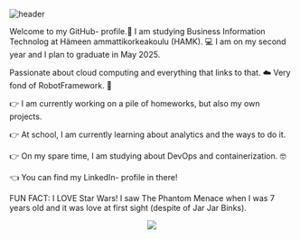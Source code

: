 
![header](https://github.com/tiibuturner/tiibuturner/assets/111892419/e85b8dd4-bc5b-4a17-b306-723ad9a5d263)

Welcome to my GitHub- profile.👋
I am studying Business Information Technolog at Hämeen ammattikorkeakoulu (HAMK). 💻
I am on my second year and I plan to graduate in May 2025.

Passionate about cloud computing and everything that links to that. ☁️
Very fond of RobotFramework. 🤖

👉 I am currently working on a pile of homeworks, but also my own projects.

👉 At school, I am currently learning about analytics and the ways to do it. 

👉 On my spare time, I am studying about DevOps and containerization. 🤓

👈 You can find my LinkedIn- profile in there!

FUN FACT:
I LOVE Star Wars! I saw The Phantom Menace when I was 7 years old and it was love at first sight (despite of Jar Jar Binks).

<p align="center">
  <img src="https://github.com/tiibuturner/tiibuturner/assets/111892419/ead909ba-10b6-420d-94f8-bca8c3eb35a6">
</p>
